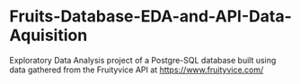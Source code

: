 # Fruits-Database-EDA-and-API-Data-Aquisition
Exploratory Data Analysis project of a Postgre-SQL database built using data gathered from the Fruityvice API at https://www.fruityvice.com/
